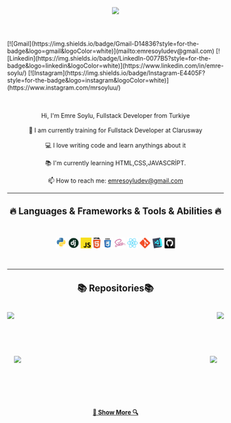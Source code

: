 <h1 align="center">
        <a href="https://git.io/typing-svg">
    <img src="https://readme-typing-svg.herokuapp.com/?lines=Hello,+There!+👋;I'm++Emre+Soylu....;Welcome+to+my+profile!&center=true&size=30">
  </a>
      </h1>
      <br><br>
             [![Gmail](https://img.shields.io/badge/Gmail-D14836?style=for-the-badge&logo=gmail&logoColor=white)](mailto:emresoyludev@gmail.com) [![Linkedin](https://img.shields.io/badge/LinkedIn-0077B5?style=for-the-badge&logo=linkedin&logoColor=white)](https://www.linkedin.com/in/emre-soylu/)   [![Instagram](https://img.shields.io/badge/Instagram-E4405F?style=for-the-badge&logo=instagram&logoColor=white)](https://www.instagram.com/mrsoyluu/)
     <br><br><br>
     <p align="center">
         Hi, I'm Emre Soylu, Fullstack Developer from Turkiye
         <br><br>
         🔬 I am currently training for Fullstack Developer at Clarusway
         <br><br>
         💻 I love writing code and learn anythings about it
         <br><br>
         📚 I'm currently learning HTML,CSS,JAVASCRİPT.
         <br><br>
         📫 How to reach me: <a href="emresoyludev@gmail.com">emresoyludev@gmail.com</a>
     </p>
     <hr>
     <h2 align="center">🔥 Languages & Frameworks & Tools & Abilities 🔥</h2>
<br>
<p align="center">
    <code><img title="Python" height="25" src="/img/python-original.svg" alt=""></code>
    <code><img title="Django" height="25" src="/img/django.png" alt=""></code>
    <code><img title="Javascript" height="25" src="/img/javascript.svg" alt=""></code>
     <code><img title="HTML5" height="25" src="/img/html5.svg" alt=""></code>
     <code><img title="CSS" height="25" src="/img/css.svg" alt=""></code>
     <code><img title="SASS" height="25" src="/img/sass.svg" alt=""></code>
     <code><img title="React" height="25" src="/img/react-original.svg" alt=""></code>
     <code><img title="Git" height="25" src="/img/git-original.svg" alt=""></code>
    <code><img title="Visual Studio Code" height="25" src="/img/vscode.png" alt=""></code>
    <code><img title="GitHub" height="25" src="/img/github.svg" alt=""></code>
</p>
<br>
<hr>

<h2 align="center"> 📚 Repositories📚</h2>
<br>
<div width="100%" align="center">
    <a align="left" href="https://github.com/soyluemre/Bootstrap-Example" title="Bootstrap-Example"> <img align="left" height="115" src="https://github-readme-stats.vercel.app/api/pin/?username=soyluemre&repo=Bootstrap-Example&theme=react&border_color=61dafb&border_radius=10"></a>
    <a align="right" href="https://github.com/soyluemre/Bootstrap-Example-3/tree/main" title="Bootstrap"><img align="right" height="115" src="https://github-readme-stats.vercel.app/api/pin/?username=soyluemre&repo=Bootstrap-Example-3&theme=react&border_color=61dafb&border_radius=10"></a>
</div>
<br><br><br><br><br><br>
<div width="100%" align="center">
    <a align="left"  href="https://github.com/soyluemre/my-third-bootstrap-page" title="my-third-bootstrap-page"><img align="left" height="115" src="https://github-readme-stats.vercel.app/api/pin/?username=soyluemre&repo=my-third-bootstrap-page&theme=react&border_color=61dafb&border_radius=10"></a>
    <a align="right" href="https://github.com/soyluemre/my-second-boot-page" title="my-second-boot-page"><img align="right" height="115" src="https://github-readme-stats.vercel.app/api/pin/?username=soyluemre&repo=my-second-boot-page&theme=react&border_color=61dafb&border_radius=10"></a>
</div>
<br><br><br><br><br><br>
<h4 align="center">
    <a href="https://github.com/soyluemre?tab=repositories" title="Show Repositories">🔎 Show More 🔍</a>
</h4>
